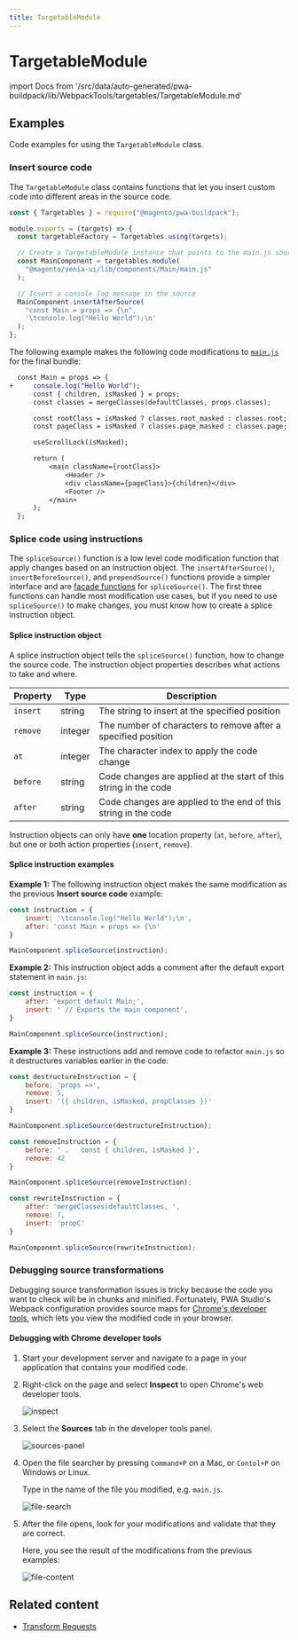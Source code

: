 ```yaml
---
title: TargetableModule
---
```


# TargetableModule

<!--
The reference doc content is generated automatically from the source code.
To update this section, update the doc blocks in the source code
-->

import Docs from '/src/data/auto-generated/pwa-buildpack/lib/WebpackTools/targetables/TargetableModule.md'

<Docs />

## Examples

Code examples for using the `TargetableModule` class.

### Insert source code

The `TargetableModule` class contains functions that let you insert custom code into different areas in the source code.

```js
const { Targetables } = require("@magento/pwa-buildpack");

module.exports = (targets) => {
  const targetableFactory = Targetables.using(targets);

  // Create a TargetableModule instance that points to the main.js source
  const MainComponent = targetables.module(
    "@magento/venia-ui/lib/components/Main/main.js"
  );

  // Insert a console log message in the source
  MainComponent.insertAfterSource(
    "const Main = props => {\n",
    '\tconsole.log("Hello World");\n'
  );
};
```

The following example makes the following code modifications to [`main.js`][] for the final bundle:

[`main.js`]: https://github.com/magento/pwa-studio/blob/develop/packages/venia-ui/lib/components/Main/main.js

```diff
  const Main = props => {
+     console.log("Hello World");
      const { children, isMasked } = props;
      const classes = mergeClasses(defaultClasses, props.classes);

      const rootClass = isMasked ? classes.root_masked : classes.root;
      const pageClass = isMasked ? classes.page_masked : classes.page;

      useScrollLock(isMasked);

      return (
          <main className={rootClass}>
              <Header />
              <div className={pageClass}>{children}</div>
              <Footer />
          </main>
      );
  };
```

### Splice code using instructions

The `spliceSource()` function is a low level code modification function that apply changes based on an instruction object.
The `insertAfterSource()`, `insertBeforeSource()`, and `prependSource()` functions provide a simpler interface and are [facade functions][] for `spliceSource()`.
The first three functions can handle most modification use cases, but if you need to use `spliceSource()` to make changes, you must know how to create a splice instruction object.

[facade functions]: https://en.wikipedia.org/wiki/Facade_pattern

#### Splice instruction object

A splice instruction object tells the `spliceSource()` function, how to change the source code.
The instruction object properties describes what actions to take and where.

| Property | Type    | Description                                                      |
| -------- | ------- | ---------------------------------------------------------------- |
| `insert` | string  | The string to insert at the specified position                   |
| `remove` | integer | The number of characters to remove after a specified position    |
| `at`     | integer | The character index to apply the code change                     |
| `before` | string  | Code changes are applied at the start of this string in the code |
| `after`  | string  | Code changes are applied to the end of this string in the code   |

Instruction objects can only have **one** location property (`at`, `before`, `after`), but one or both action properties (`insert`, `remove`).

#### Splice instruction examples

**Example 1:** The following instruction object makes the same modification as the previous **Insert source code** example:

```js
const instruction = {
    insert: '\tconsole.log("Hello World");\n',
    after: 'const Main = props => {\n'
}

MainComponent.spliceSource(instruction);
```

**Example 2:** This instruction object adds a comment after the default export statement in `main.js`:

```js
const instruction = {
    after: 'export default Main;',
    insert: ' // Exports the main component',
}

MainComponent.spliceSource(instruction);
```

**Example 3:** These instructions add and remove code to refactor `main.js` so it destructures variables earlier in the code:

```js
const destructureInstruction = {
    before: 'props =>',
    remove: 5,
    insert: '({ children, isMasked, propClasses })'
}

MainComponent.spliceSource(destructureInstruction);

const removeInstruction = {
    before: ' .   const { children, isMasked }',
    remove: 42
}

MainComponent.spliceSource(removeInstruction);

const rewriteInstruction = {
    after: 'mergeClasses(defaultClasses, ',
    remove: 7,
    insert: 'propC'
} 

MainComponent.spliceSource(rewriteInstruction);
```

### Debugging source transformations

Debugging source transformation issues is tricky because the code you want to check will be in chunks and minified.
Fortunately, PWA Studio's Webpack configuration provides source maps for [Chrome's developer tools][], which lets you view the modified code in your browser.

[chrome's developer tools]: https://developer.chrome.com/docs/devtools/

#### Debugging with Chrome developer tools

1. Start your development server and navigate to a page in your application that contains your modified code.
2. Right-click on the page and select **Inspect** to open Chrome's web developer tools.

   ![inspect](images/inspect.png)

3. Select the **Sources** tab in the developer tools panel.

   ![sources-panel](images/sources-panel.png)

4. Open the file searcher by pressing `Command+P` on a Mac, or `Contol+P` on Windows or Linux.

   Type in the name of the file you modified, e.g. `main.js`.

   ![file-search](images/file-search.png)

5. After the file opens, look for your modifications and validate that they are correct.

   Here, you see the result of the modifications from the previous examples:

   ![file-content](images/file-content.png)

## Related content

- [Transform Requests](/api/buildpack/transform-requests/)
